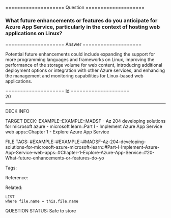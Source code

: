 ==================== Question ====================  

### What future enhancements or features do you anticipate for Azure App Service, particularly in the context of hosting web applications on Linux?  

==================== Answer ====================  

Potential future enhancements could include expanding the support for more programming languages and frameworks on Linux, improving the performance of the storage volume for web content, introducing additional deployment options or integration with other Azure services, and enhancing the management and monitoring capabilities for Linux-based web applications.

==================== Id ====================  
20

---

DECK INFO

TARGET DECK: EXAMPLE::EXAMPLE::MADSF - Az 204 developing solutions for microsoft azure - microsoft learn::Part I - Implement Azure App Service web apps::Chapter 1 - Explore Azure App Service

FILE TAGS: #EXAMPLE::#EXAMPLE::#MADSF-Az-204-developing-solutions-for-microsoft-azure-microsoft-learn::#Part-I-Implement-Azure-App-Service-web-apps::#Chapter-1-Explore-Azure-App-Service::#20-What-future-enhancements-or-features-do-yo

Tags:

Reference:

Related:

```dataview
LIST
where file.name = this.file.name
```
QUESTION STATUS: Safe to store
